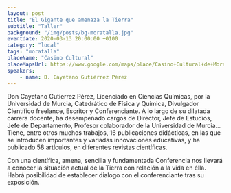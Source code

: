 ```yaml
---
layout: post
title: "El Gigante que amenaza la Tierra"
subtitle: "Taller"
background: "/img/posts/bg-moratalla.jpg"
eventdate: 2020-03-13 20:00:00 +0100
category: "local"
tags: "moratalla"
placeName: "Casino Cultural"
placeMapsUrl: https://www.google.com/maps/place/Casino+Cultural+de+Moratalla/@38.1887279,-1.8925322,15z/data=!4m5!3m4!1s0x0:0x34622c937a5b10e1!8m2!3d38.1887279!4d-1.8925322
speakers:
    - name: D. Cayetano Gutiérrez Pérez
---
```

  

 Don Cayetano Gutierrez Pérez, Licenciado en Ciencias Químicas, por la Universidad de Murcia, Catedrático de Física y Química, Divulgador Científico freelance, Escritor y Conferenciante. A lo largo de su dilatada carrera docente, ha desempeñado cargos de Director, Jefe de Estudios, Jefe de Departamento, Profesor colaborador de la Universidad de Murcia…Tiene, entre otros muchos trabajos,  16 publicaciones didácticas, en las que se introducen importantes y variadas innovaciones educativas, y ha publicado 58 artículos, en diferentes revistas científicas. 

Con una científica, amena, sencilla y  fundamentada Conferencia nos llevará a conocer la situación actual de la Tierra con relación a la vida en élla. Habrá posibilidad de establecer dialogo con el conferenciante tras su exposición. 
